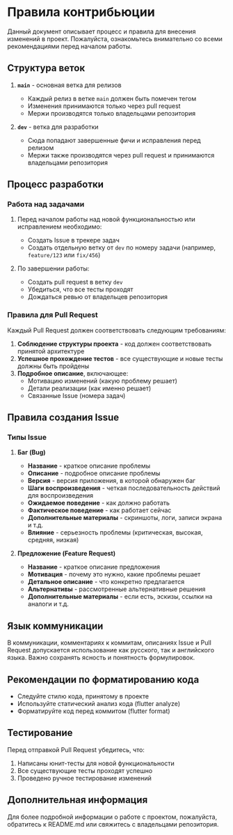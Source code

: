 # Правила контрибьюции

Данный документ описывает процесс и правила для внесения изменений в проект. Пожалуйста, ознакомьтесь внимательно со всеми рекомендациями перед началом работы.

## Структура веток

1. **`main`** - основная ветка для релизов
   - Каждый релиз в ветке `main` должен быть помечен тегом
   - Изменения принимаются только через pull request
   - Мержи производятся только владельцами репозитория

2. **`dev`** - ветка для разработки
   - Сюда попадают завершенные фичи и исправления перед релизом
   - Мержи также производятся через pull request и принимаются владельцами репозитория

## Процесс разработки

### Работа над задачами

1. Перед началом работы над новой функциональностью или исправлением необходимо:
   - Создать Issue в трекере задач
   - Создать отдельную ветку от `dev` по номеру задачи (например, `feature/123` или `fix/456`)

2. По завершении работы:
   - Создать pull request в ветку `dev`
   - Убедиться, что все тесты проходят
   - Дождаться ревью от владельцев репозитория

### Правила для Pull Request

Каждый Pull Request должен соответствовать следующим требованиям:

1. **Соблюдение структуры проекта** - код должен соответствовать принятой архитектуре
2. **Успешное прохождение тестов** - все существующие и новые тесты должны быть пройдены
3. **Подробное описание**, включающее:
   - Мотивацию изменений (какую проблему решает)
   - Детали реализации (как именно решает)
   - Связанные Issue (номера задач)

## Правила создания Issue

### Типы Issue

1. **Баг (Bug)**
   - **Название** - краткое описание проблемы
   - **Описание** - подробное описание проблемы
   - **Версия** - версия приложения, в которой обнаружен баг
   - **Шаги воспроизведения** - четкая последовательность действий для воспроизведения
   - **Ожидаемое поведение** - как должно работать
   - **Фактическое поведение** - как работает сейчас
   - **Дополнительные материалы** - скриншоты, логи, записи экрана и т.д.
   - **Влияние** - серьезность проблемы (критическая, высокая, средняя, низкая)

2. **Предложение (Feature Request)**
   - **Название** - краткое описание предложения
   - **Мотивация** - почему это нужно, какие проблемы решает
   - **Детальное описание** - что конкретно предлагается
   - **Альтернативы** - рассмотренные альтернативные решения
   - **Дополнительные материалы** - если есть, эскизы, ссылки на аналоги и т.д.

## Язык коммуникации

В коммуникации, комментариях к коммитам, описаниях Issue и Pull Request допускается использование как русского, так и английского языка. Важно сохранять ясность и понятность формулировок.

## Рекомендации по форматированию кода

- Следуйте стилю кода, принятому в проекте
- Используйте статический анализ кода (flutter analyze)
- Форматируйте код перед коммитом (flutter format)

## Тестирование

Перед отправкой Pull Request убедитесь, что:

1. Написаны юнит-тесты для новой функциональности
2. Все существующие тесты проходят успешно
3. Проведено ручное тестирование изменений

## Дополнительная информация

Для более подробной информации о работе с проектом, пожалуйста, обратитесь к README.md или свяжитесь с владельцами репозитория.
